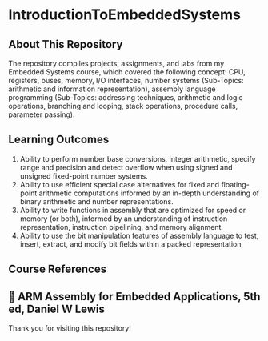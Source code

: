 # IntroductionToEmbeddedSystems

## About This Repository 
The repository compiles projects, assignments, and labs from my Embedded Systems course, which covered the following concept: CPU, registers, buses, memory, I/O interfaces, number systems (Sub-Topics: arithmetic and information representation), assembly language programming (Sub-Topics: addressing techniques, arithmetic and logic operations, branching and looping, stack operations, procedure calls, parameter passing). 

## Learning Outcomes
1. Ability to perform number base conversions, integer arithmetic, specify range and
precision and detect overflow when using signed and unsigned fixed-point number systems.
2. Ability to use efficient special case alternatives for fixed and floating-point arithmetic
computations informed by an in-depth understanding of binary arithmetic and number
representations.
3. Ability to write functions in assembly that are optimized for speed or memory (or both),
informed by an understanding of instruction representation, instruction pipelining, and
memory alignment.
4. Ability to use the bit manipulation features of assembly language to test, insert, extract,
and modify bit fields within a packed representation

## Course References
📖 ARM Assembly for Embedded Applications, 5th ed, Daniel W Lewis
---
Thank you for visiting this repository!
